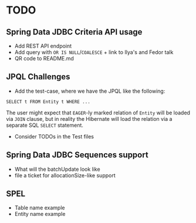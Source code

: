 # TODO

## Spring Data JDBC Criteria API usage

* Add REST API endpoint 
* Add query with `OR IS NULL`/`COALESCE` + link to Ilya's and Fedor talk
* QR code to README.md

## JPQL Challenges

* Add the test-case, where we have the JPQL like the following: 

```(SQL)
SELECT t FROM Entity t WHERE ...
```

The user might expect that `EAGER`-ly marked relation of `Entity` will be loaded via `JOIN` clause, but in reality 
the Hibernate will load the relation via a separate SQL `SELECT` statement.

* Consider TODOs in the Test files

## Spring Data JDBC Sequences support

* What will the batchUpdate look like
* file a ticket for allocationSize-like support 

## SPEL

* Table name example
* Entity name example
